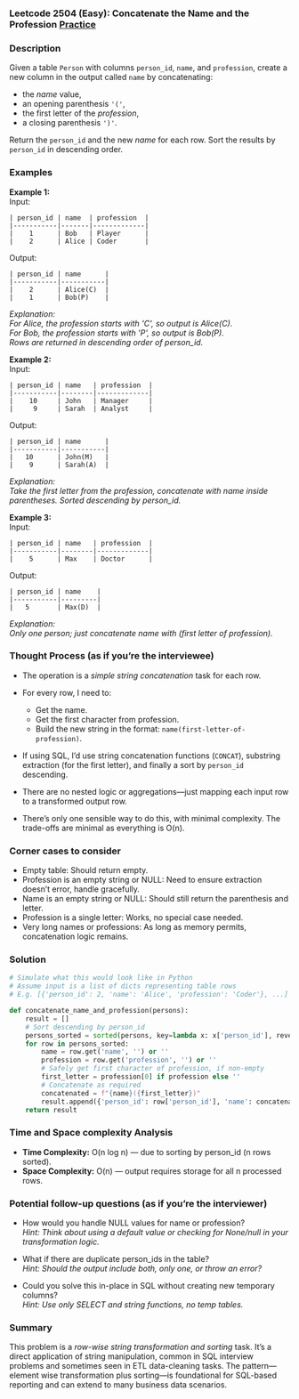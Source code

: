 ### Leetcode 2504 (Easy): Concatenate the Name and the Profession [Practice](https://leetcode.com/problems/concatenate-the-name-and-the-profession)

### Description  
Given a table `Person` with columns `person_id`, `name`, and `profession`, create a new column in the output called `name` by concatenating:
- the *name* value,
- an opening parenthesis `'('`,
- the first letter of the *profession*,
- a closing parenthesis `')'`.

Return the `person_id` and the new *name* for each row. Sort the results by `person_id` in descending order.

### Examples  

**Example 1:**  
Input:  
```
| person_id | name  | profession  |
|-----------|-------|-------------|
|    1      | Bob   | Player      |
|    2      | Alice | Coder       |
```
Output:  
```
| person_id | name      |
|-----------|-----------|
|    2      | Alice(C)  |
|    1      | Bob(P)    |
```
*Explanation:  
For Alice, the profession starts with 'C', so output is Alice(C).  
For Bob, the profession starts with 'P', so output is Bob(P).  
Rows are returned in descending order of person_id.*

**Example 2:**  
Input:  
```
| person_id | name   | profession  |
|-----------|--------|-------------|
|    10     | John   | Manager     |
|     9     | Sarah  | Analyst     |
```
Output:  
```
| person_id | name      |
|-----------|-----------|
|   10      | John(M)   |
|    9      | Sarah(A)  |
```
*Explanation:  
Take the first letter from the profession, concatenate with name inside parentheses. Sorted descending by person_id.*

**Example 3:**  
Input:  
```
| person_id | name   | profession  |
|-----------|--------|-------------|
|    5      | Max    | Doctor      |
```
Output:  
```
| person_id | name    |
|-----------|---------|
|   5       | Max(D)  |
```
*Explanation:  
Only one person; just concatenate name with (first letter of profession).*

### Thought Process (as if you’re the interviewee)  
- The operation is a *simple string concatenation* task for each row.
- For every row, I need to:
  - Get the name.
  - Get the first character from profession.
  - Build the new string in the format: `name(first-letter-of-profession)`.

- If using SQL, I’d use string concatenation functions (`CONCAT`), substring extraction (for the first letter), and finally a sort by `person_id` descending.

- There are no nested logic or aggregations—just mapping each input row to a transformed output row.

- There’s only one sensible way to do this, with minimal complexity. The trade-offs are minimal as everything is O(n).

### Corner cases to consider  
- Empty table: Should return empty.
- Profession is an empty string or NULL: Need to ensure extraction doesn’t error, handle gracefully.
- Name is an empty string or NULL: Should still return the parenthesis and letter.
- Profession is a single letter: Works, no special case needed.
- Very long names or professions: As long as memory permits, concatenation logic remains.

### Solution

```python
# Simulate what this would look like in Python
# Assume input is a list of dicts representing table rows
# E.g. [{'person_id': 2, 'name': 'Alice', 'profession': 'Coder'}, ...]

def concatenate_name_and_profession(persons):
    result = []
    # Sort descending by person_id
    persons_sorted = sorted(persons, key=lambda x: x['person_id'], reverse=True)
    for row in persons_sorted:
        name = row.get('name', '') or ''
        profession = row.get('profession', '') or ''
        # Safely get first character of profession, if non-empty
        first_letter = profession[0] if profession else ''
        # Concatenate as required
        concatenated = f"{name}({first_letter})"
        result.append({'person_id': row['person_id'], 'name': concatenated})
    return result
```

### Time and Space complexity Analysis  

- **Time Complexity:** O(n log n) — due to sorting by person_id (n rows sorted).
- **Space Complexity:** O(n) — output requires storage for all n processed rows.

### Potential follow-up questions (as if you’re the interviewer)  

- How would you handle NULL values for name or profession?  
  *Hint: Think about using a default value or checking for None/null in your transformation logic.*

- What if there are duplicate person_ids in the table?  
  *Hint: Should the output include both, only one, or throw an error?*

- Could you solve this in-place in SQL without creating new temporary columns?  
  *Hint: Use only SELECT and string functions, no temp tables.*

### Summary
This problem is a *row-wise string transformation and sorting* task. It’s a direct application of string manipulation, common in SQL interview problems and sometimes seen in ETL data-cleaning tasks. The pattern—element wise transformation plus sorting—is foundational for SQL-based reporting and can extend to many business data scenarios.